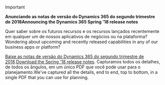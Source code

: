 > [!IMPORTANT]
> <span data-ttu-id="f70e1-101">**Anunciando as notas de versão do Dynamics 365 do segundo trimestre de 2018**</span><span class="sxs-lookup"><span data-stu-id="f70e1-101">**Announcing the Dynamics 365 Spring '18 release notes**</span></span>
>
> <span data-ttu-id="f70e1-102">Quer saber sobre os futuros recursos e os recursos lançados recentemente em qualquer um de nossos aplicativos de negócios ou na plataforma?</span><span class="sxs-lookup"><span data-stu-id="f70e1-102">Wondering about upcoming and recently released capabilities in any of our business apps or platform?</span></span> 
> 
> <span data-ttu-id="f70e1-103">[Baixe as notas de versão do Dynamics 365 do segundo trimestre de 2018](https://go.microsoft.com/fwlink/?linkid=870424).</span><span class="sxs-lookup"><span data-stu-id="f70e1-103">[Download the Spring '18 release notes](https://go.microsoft.com/fwlink/?linkid=870424).</span></span> <span data-ttu-id="f70e1-104">Capturamos todos os detalhes, de todos os ângulos, em um único PDF que você pode usar para o planejamento.</span><span class="sxs-lookup"><span data-stu-id="f70e1-104">We've captured all the details, end to end, top to bottom, in a single PDF that you can use for planning.</span></span> 
